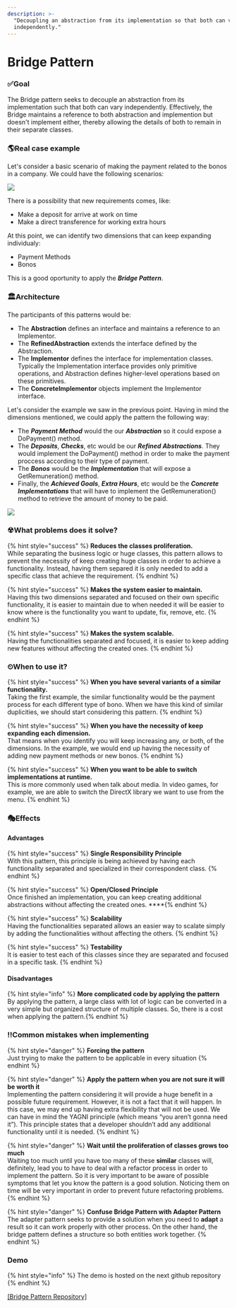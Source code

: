 ```yaml
---
description: >-
  "Decoupling an abstraction from its implementation so that both can vary
  independently."
---
```


# Bridge Pattern

### ✅Goal

The Bridge pattern seeks to decouple an abstraction from its implementation such that both can vary independently. Effectively, the Bridge maintains a reference to both abstraction and implemention but doesn't implement either, thereby allowing the details of both to remain in their separate classes.

### 🌎Real case example

Let's consider a basic scenario of making the payment related to the bonos in a company. We could have the following scenarios:

![](.gitbook/assets/Bridge1.PNG)

There is a possibility that new requirements comes, like:

* Make a deposit for arrive at work on time
* Make a direct transference for working extra hours

At this point, we can identify two dimensions that can keep expanding individualy:

* Payment Methods
* Bonos

This is a good oportunity to apply the _**Bridge Pattern**_.

### 🏛Architecture

The participants of this patterns would be:

* The **Abstraction** defines an interface and maintains a reference to an Implementor.
* The **RefinedAbstraction** extends the interface defined by the Abstraction. 
* The **Implementor** defines the interface for implementation classes. Typically the Implementation interface provides only primitive operations, and Abstraction defines higher-level operations based on these primitives.
* The **ConcreteImplementor** objects implement the Implementor interface.

Let's consider the example we saw in the previous point. Having in mind the dimensions mentioned, we could apply the pattern the following way:

* The _**Payment Method**_ would the our _**Abstraction**_ so it could expose a DoPayment\(\) method.
* The _**Deposits**_, _**Checks**_, etc would be our _**Refined Abstractions**_. They would implement the DoPayment\(\) method in order to make the payment proccess according to their type of payment.
* The _**Bonos**_ would be the _**Implementation**_ that will expose a GetRemuneration\(\) method.
* Finally, the _**Achieved Goals**_, _**Extra Hours**_, etc would be the _**Concrete Implementations**_ that will have to implement the GetRemuneration\(\) method to retrieve the amount of money to be paid.

![](.gitbook/assets/Bridge2.PNG)

### ☢What problems does it solve?

{% hint style="success" %} **Reduces the classes proliferation.**  
While separating the business logic or huge classes, this pattern allows to prevent the necessity of keep creating huge classes in order to achieve a functionality. Instead, having them separed it is only needed to add a specific class that achieve the requirement. {% endhint %}

{% hint style="success" %} **Makes the system easier to maintain.**  
Having this two dimensions separated and focused on their own specific functionality, it is easier to maintain due to when needed it will be easier to know where is the functionality you want to update, fix, remove, etc. {% endhint %}

{% hint style="success" %} **Makes the system scalable.**  
Having the functionalities separated and focused, it is easier to keep adding new features without affecting the created ones. {% endhint %}

### ⏲When to use it?

{% hint style="success" %} **When you have several variants of a similar functionality.**  
Taking the first example, the similar functionality would be the payment process for each different type of bono. When we have this kind of similar duplicities, we should start considering this pattern. {% endhint %}

{% hint style="success" %} **When you have the necessity of keep expanding each dimension.**  
That means when you identify you will keep increasing any, or both, of the dimensions. In the example, we would end up having the necessity of adding new payment methods or new bonos. {% endhint %}

{% hint style="success" %} **When you want to be able to switch implementations at runtime.**  
This is more commonly used when talk about media. In video games, for example, we are able to switch the DirectX library we want to use from the menu. {% endhint %}

### 🎭Effects

#### Advantages

{% hint style="success" %} **Single Responsibility Principle**  
With this pattern, this principle is being achieved by having each functionality separated and specialized in their correspondent class. {% endhint %}

{% hint style="success" %} **Open/Closed Principle**  
Once finished an implementation, you can keep creating additional abstractions without affecting the created ones. ****{% endhint %}

{% hint style="success" %} **Scalability**  
Having the functionalities separated allows an easier way to scalate simply by adding the functionalities without affecting the others. {% endhint %}

{% hint style="success" %} **Testability**  
It is easier to test each of this classes since they are separated and focused in a specific task. {% endhint %}

#### Disadvantages

{% hint style="info" %} **More complicated code by applying the pattern**  
By applying the pattern, a large class with lot of logic can be converted in a very simple but organized structure of multiple classes. So, there is a cost when applying the pattern.{% endhint %}

### ‼Common mistakes when implementing

{% hint style="danger" %} **Forcing the pattern**  
Just trying to make the pattern to be applicable in every situation {% endhint %}

{% hint style="danger" %} **Apply the pattern when you are not sure it will be worth it**  
Implementing the pattern considering it will provide a huge benefit in a possible future requirement. However, it is not a fact that it will happen. In this case, we may end up having extra flexibility that will not be used. We can have in mind the YAGNI principle \(which means “you aren’t gonna need it”\). This principle states that a developer shouldn’t add any additional functionality until it is needed. {% endhint %}

{% hint style="danger" %} **Wait until the proliferation of classes grows too much**  
Waiting too much until you have too many of these **similar** classes will, definitely, lead you to have to deal with a refactor process in order to implement the pattern. So it is very important to be aware of possible symptoms that let you know the pattern is a good solution. Noticing them on time will be very important in order to prevent future refactoring problems. {% endhint %}

{% hint style="danger" %} **Confuse Bridge Pattern with Adapter Pattern**  
The adapter pattern seeks to provide a solution when you need to **adapt** a result so it can work properly with other process. On the other hand, the bridge pattern defines a structure so both entities work together. {% endhint %}

### Demo

{% hint style="info" %} The demo is hosted on the next github repository {% endhint %}

[\[Bridge Pattern Repository\]](https://github.com/jordinola/BridgePattern)

